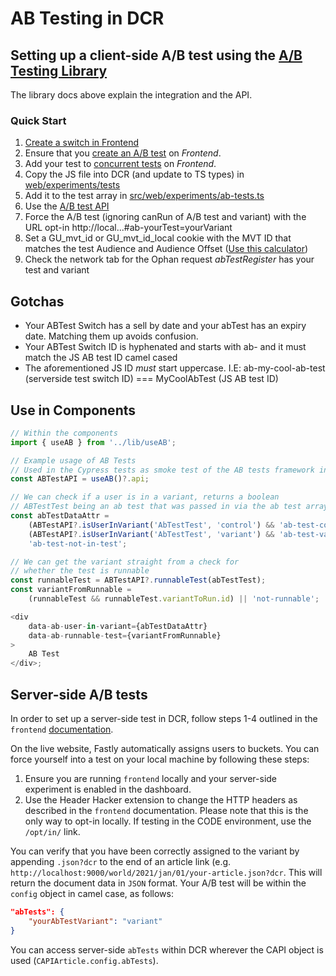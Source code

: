 # AB Testing in DCR

## Setting up a client-side A/B test using the [A/B Testing Library](https://github.com/guardian/ab-testing)

The library docs above explain the integration and the API.

### Quick Start

1. [Create a switch in Frontend](https://github.com/guardian/frontend/blob/main/common/app/conf/switches/ABTestSwitches.scala)
2. Ensure that you [create an A/B test](https://github.com/guardian/frontend/tree/main/static/src/javascripts/projects/common/modules/experiments/tests) on _Frontend_.
3. Add your test to [concurrent tests](https://github.com/guardian/dotcom-rendering/tree/main/dotcom-rendering/src/experiments/tests) on _Frontend_.
4. Copy the JS file into DCR (and update to TS types) in [web/experiments/tests](https://github.com/guardian/dotcom-rendering/blob/main/dotcom-rendering/src/experiments/ab-tests.ts)
5. Add it to the test array in [src/web/experiments/ab-tests.ts](https://github.com/guardian/dotcom-rendering/blob/main/dotcom-rendering/src/web/experiments/ab-tests.ts)
6. Use the [A/B test API](https://github.com/guardian/csnx/tree/main/libs/%40guardian/ab-core#the-api)
7. Force the A/B test (ignoring canRun of A/B test and variant) with the URL opt-in http://local...#ab-yourTest=yourVariant
8. Set a GU_mvt_id or GU_mvt_id_local cookie with the MVT ID that matches the test Audience and Audience Offset ([Use this calculator](https://ab-tests.netlify.app/))
9. Check the network tab for the Ophan request _abTestRegister_ has your test and variant

## Gotchas

-   Your ABTest Switch has a sell by date and your abTest has an expiry date. Matching them up avoids confusion.
-   Your ABTest Switch ID is hyphenated and starts with ab- and it must match the JS AB test ID camel cased
-   The aforementioned JS ID _must_ start uppercase. I.E: ab-my-cool-ab-test (serverside test switch ID) === MyCoolAbTest (JS AB test ID)

## Use in Components

```ts
// Within the components
import { useAB } from '../lib/useAB';

// Example usage of AB Tests
// Used in the Cypress tests as smoke test of the AB tests framework integration
const ABTestAPI = useAB()?.api;

// We can check if a user is in a variant, returns a boolean
// ABTestTest being an ab test that was passed in via the ab test array
const abTestDataAttr =
    (ABTestAPI?.isUserInVariant('AbTestTest', 'control') && 'ab-test-control') ||
    (ABTestAPI?.isUserInVariant('AbTestTest', 'variant') && 'ab-test-variant') ||
    'ab-test-not-in-test';

// We can get the variant straight from a check for
// whether the test is runnable
const runnableTest = ABTestAPI?.runnableTest(abTestTest);
const variantFromRunnable =
    (runnableTest && runnableTest.variantToRun.id) || 'not-runnable';

<div
    data-ab-user-in-variant={abTestDataAttr}
    data-ab-runnable-test={variantFromRunnable}
>
    AB Test
</div>;
```

## Server-side A/B tests

In order to set up a server-side test in DCR, follow steps 1-4 outlined in the `frontend` [documentation](https://github.com/guardian/frontend/blob/main/docs/03-dev-howtos/01-ab-testing.md#write-a-server-side-test).

On the live website, Fastly automatically assigns users to buckets. You can force yourself into a test on your local machine by following these steps:

1. Ensure you are running `frontend` locally and your server-side experiment is enabled in the dashboard.
2. Use the Header Hacker extension to change the HTTP headers as described in the `frontend` documentation. Please note that this is the only way to opt-in locally. If testing in the CODE environment, use the `/opt/in/` link.

You can verify that you have been correctly assigned to the variant by appending `.json?dcr` to the end of an article link (e.g. `http://localhost:9000/world/2021/jan/01/your-article.json?dcr`. This will return the document data in `JSON` format. Your A/B test will be within the `config` object in camel case, as follows:

```json
"abTests": {
	"yourAbTestVariant": "variant"
}
```

You can access server-side `abTests` within DCR wherever the CAPI object is used (`CAPIArticle.config.abTests`).
